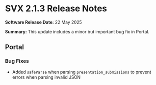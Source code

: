 # SVX 2.1.3 Release Notes

**Software Release Date:** 22 May 2025

**Summary:**
This update includes a minor but important bug fix in Portal.

## Portal

### Bug Fixes

- Added `safeParse` when parsing `presentation_submissions` to prevent errors when parsing invalid JSON
